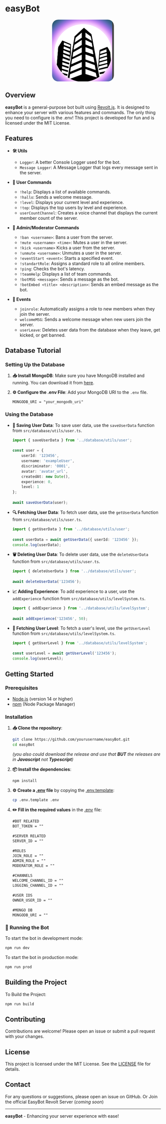 # easyBot

<p align="center">
  <img src="assets/images/easyBot-Alpha.png" alt="easyBot Logo" width="200" height="200" style="border-radius: 20px;">
</p>

## Overview

**easyBot** is a general-purpose bot built using [Revolt.js](https://github.com/revoltchat/revolt.js). It is designed to enhance your server with various features and commands.
The only thing you need to configure is the .env!
This project is developed for fun and is licensed under the MIT License.

## Features

- **🛠️ Utils**
  - `Logger`: A better Console Logger used for the bot.
  - `Message Logger`: A Message Logger that logs every message sent in the server.

- **👤 User Commands**
  - `!help`: Displays a list of available commands.
  - `!hallo`: Sends a welcome message.
  - `!level`: Displays your current level and experience.
  - `!top`: Displays the top users by level and experience.
  - `userCountChannel`: Creates a voice channel that displays the current member count of the server.

- **🔧 Admin/Moderator Commands**
  - `!ban <username>`: Bans a user from the server.
  - `!mute <username> <time>`: Mutes a user in the server.
  - `!kick <username>` Kicks a user from the server.
  - `!unmute <username>`: Unmutes a user in the server.
  - `!eventStart <event>`: Starts a specified event.
  - `!standartRole`: Assigns a standard role to all online members.
  - `!ping`: Checks the bot's latency.
  - `!teamHelp`: Displays a list of team commands.
  - `!botMSG <message>`: Sends a message as the bot.
  - `!botEmbed <title> <description>`: Sends an embed message as the bot.

- **📅 Events**
  - `joinrole`: Automatically assigns a role to new members when they join the server.
  - `welcomeMSG`: Sends a welcome message when new users join the server.
  - `userLeave`: Deletes user data from the database when they leave, get kicked, or get banned.

## Database Tutorial

### Setting Up the Database

1. **📥 Install MongoDB**: Make sure you have MongoDB installed and running. You can download it from [here](https://www.mongodb.com/try/download/community).

2. **⚙️ Configure the .env File**: Add your MongoDB URI to the `.env` file.
    ```env
    MONGODB_URI = "your_mongodb_uri"
    ```

### Using the Database

- **💾 Saving User Data**: To save user data, use the `saveUserData` function from `src/database/utils/user.ts`.
    ```typescript
    import { saveUserData } from '../database/utils/user';

    const user = {
        userId: '123456',
        username: 'exampleUser',
        discriminator: '0001',
        avatar: 'avatar_url',
        createdAt: new Date(),
        experience: 0,
        level: 1
    };

    await saveUserData(user);
    ```

- **🔍 Fetching User Data**: To fetch user data, use the `getUserData` function from `src/database/utils/user.ts`.
    ```typescript
    import { getUserData } from '../database/utils/user';

    const userData = await getUserData({ userId: '123456' });
    console.log(userData);
    ```

- **🗑️ Deleting User Data**: To delete user data, use the `deleteUserData` function from `src/database/utils/user.ts`.
    ```typescript
    import { deleteUserData } from '../database/utils/user';

    await deleteUserData('123456');
    ```

- **📈 Adding Experience**: To add experience to a user, use the `addExperience` function from `src/database/utils/levelSystem.ts`.
    ```typescript
    import { addExperience } from '../database/utils/levelSystem';

    await addExperience('123456', 50);
    ```

- **🏅 Fetching User Level**: To fetch a user's level, use the `getUserLevel` function from `src/database/utils/levelSystem.ts`.
    ```typescript
    import { getUserLevel } from '../database/utils/levelSystem';

    const userLevel = await getUserLevel('123456');
    console.log(userLevel);
    ```

## Getting Started

### Prerequisites

- [Node.js](https://nodejs.org/) (version 14 or higher)
- [npm](https://www.npmjs.com/) (Node Package Manager)

### Installation

1. **📥 Clone the repository**:
    ```sh
    git clone https://github.com/yourusername/easyBot.git
    cd easyBot
    ```

    _(you also could download the release and use that **BUT** the releases are in **Javascript** not **Typescript**)_


2. **📦 Install the dependencies**:
    ```sh
    npm install
    ```

3. **⚙️ Create a [.env](http://_vscodecontentref_/0) file** by copying the [.env.template](http://_vscodecontentref_/1):
    ```sh
    cp .env.template .env
    ```

4. **✏️ Fill in the required values** in the [.env](http://_vscodecontentref_/2) file:
    ```env
    #BOT RELATED
    BOT_TOKEN = ""

    #SERVER RELATED
    SERVER_ID = ""

    #ROLES
    JOIN_ROLE = ""
    ADMIN_ROLE = ""
    MODERATOR_ROLE = ""

    #CHANNELS
    WELCOME_CHANNEL_ID = ""
    LOGGING_CHANNEL_ID = ""

    #USER IDS
    OWNER_USER_ID = ""

    #MONGO DB
    MONGODB_URI = ""
    ```

### 🚀 Running the Bot



To start the bot in development mode:
```sh
npm run dev
```

To start the bot in production mode:
```sh
npm run prod
```

## Building the Project

To Build the Project:
```sh
npm run build
```

## Contributing

Contributions are welcome! Please open an issue or submit a pull request with your changes.

## License

This project is licensed under the MIT License. See the [LICENSE](LICENSE) file for details.

## Contact

For any questions or suggestions, please open an issue on GitHub. 
Or Join the official EasyBot Revolt Server (_coming soon_)

---

**easyBot** - Enhancing your server experience with ease!
